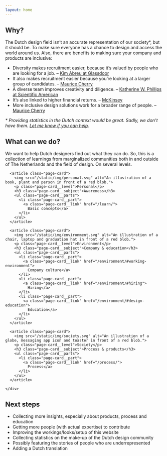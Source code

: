 ```yaml
---
layout: home
---
```


<section class="home__why">

## Why?

The Dutch design field isn’t an accurate representation of our society*, but it should be. To make sure everyone has a chance to design and access the world around us.
Also, there are benefits to making sure your company and products are inclusive:
- Diversity makes recruitment easier, because it’s valued by people who are looking for a job. – [Kim Abreu at Glassdoor](https://www.entrepreneur.com/article/240550)
- It also makes recruitment easier because you’re looking at a larger group of candidates. – [Maurice Cherry](https://youtu.be/eBuFCkmyYuA?t=1241)
- A diverse team improves creativity and diligence. – [Katherine W. Phillips at Scientific American](https://www.scientificamerican.com/article/how-diversity-makes-us-smarter/)
- It’s also linked to higher financial returns. – [McKinsey](https://www.mckinsey.com/business-functions/organization/our-insights/why-diversity-matters)
- More inclusive design solutions work for a broader range of people. – [Maurice Cherry](https://youtu.be/eBuFCkmyYuA?t=1207)

_* Providing statistics in the Dutch context would be great. Sadly, we don’t have them. [Let me know if you can help](/about/#contributing)._

</section>



<section class="content-overview">

## What can we do?

We want to help Dutch designers find out what they can do. So, this is a collection of learnings from marginalized communities both in and outside of The Netherlands and the field of design. On several levels.

  <div class="content-overview__scroll" markdown="0">
    <div class="content-overview__container">

      <article class="page-card">
        <img src="/static/img/personal.svg" alt="An illustration of a book, plant and person in front of a red blob.">
        <p class="page-card__level">Personal</p>
        <h3 class="page-card__subject">Awareness</h3>
        <ul class="page-card__parts">
          <li class="page-card__part">
            <a class="page-card__link" href="/learn/">
              Basic concepts</a>
          </li>
        </ul>
      </article>

      <article class="page-card">
        <img src="/static/img/environment.svg" alt="An illustration of a chair, laptop and graduation hat in front of a red blob.">
        <p class="page-card__level">Environment</p>
        <h3 class="page-card__subject">Company & education</h3>
        <ul class="page-card__parts">
          <li class="page-card__part">
            <a class="page-card__link" href="/environment/#working-environment">
              Company culture</a>
          </li>
          <li class="page-card__part">
            <a class="page-card__link" href="/environment/#hiring">
              Hiring</a>
          </li>
          <li class="page-card__part">
            <a class="page-card__link" href="/environment/#design-education">
              Education</a>
          </li>
        </ul>
      </article>

      <article class="page-card">
        <img src="/static/img/society.svg" alt="An illustration of a globe, messaging app icon and toaster in front of a red blob.">
        <p class="page-card__level">Society</p>
        <h3 class="page-card__subject">Process & products</h3>
        <ul class="page-card__parts">
          <li class="page-card__part">
            <a class="page-card__link" href="/process/">
              Process</a>
          </li>
        </ul>
      </article>

    </div>
  </div>

</section>



## Next steps

- Collecting more insights, especially about products, process and education
- Getting more people (with actual expertise) to contribute
- Improving the workings/looks/setup of this website
- Collecting statistics on the make-up of the Dutch design community
- Possibly featuring the stories of people who are underrepresented
- Adding a Dutch translation

